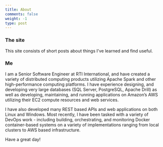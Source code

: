 ```yaml
---
title: About 
comments: false
weight: -1
type: post
---
```


### The site
This site consists of short posts about things I've learned and find useful.

### Me
I am a Senior Software Engineer at RTI International, and have created a variety of distributed computing products utilizing Apache Spark and other high-performance computing platforms.  I have experience designing, and developing very large databases (SQL Server, PostgreSQL, Apache Drill) as well as developing, maintaining, and running applications on Amazon’s AWS utilizing their EC2 compute resources and web services.  

I have also developed many REST based APIs and web applications on both Linux and Windows.  Most recently, I have been tasked with a variety of DevOps work - including building, orchestrating, and monitoring Docker container-based systems on a variety of implementations ranging from local clusters to AWS based infrastructure. 

Have a great day!

